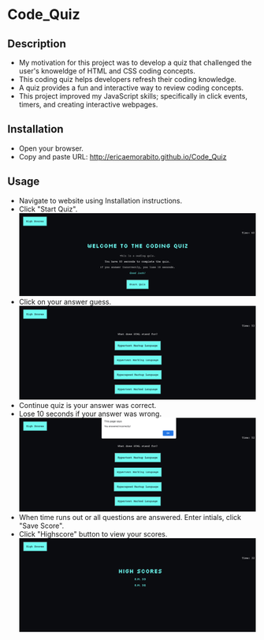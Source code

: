 # Code_Quiz

## Description
- My motivation for this project was to develop a quiz that challenged the user's knoweldge of HTML and CSS coding concepts.
- This coding quiz helps developers refresh their coding knowledge.
- A quiz provides a fun and interactive way to review coding concepts.
- This project improved my JavaScript skills; specifically in click events, timers, and creating interactive webpages.

## Installation
- Open your browser.
- Copy and paste URL: http://ericaemorabito.github.io/Code_Quiz


## Usage
- Navigate to website using Installation instructions.
- Click "Start Quiz".
![screenshot of coding quiz welcome page](./images/1.%20welcome.png)
- Click on your answer guess.
![screenshot of question with answer options](./images/2.%20question.png)
- Continue quiz is your answer was correct.
- Lose 10 seconds if your answer was wrong. 
![screenshot of "You answered incorrectly" alert on webpage ](./images/3.%20incorrect.png)
- When time runs out or all questions are answered. Enter intials, click "Save Score". 
- Click "Highscore" button to view your scores. 
![screenshot of webpage titled "highscore" with list of scores](./images/5.%20highscores.png)